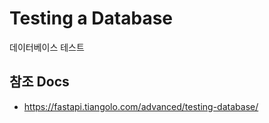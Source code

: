 # Testing a Database

데이터베이스 테스트


## 참조 Docs

- https://fastapi.tiangolo.com/advanced/testing-database/
